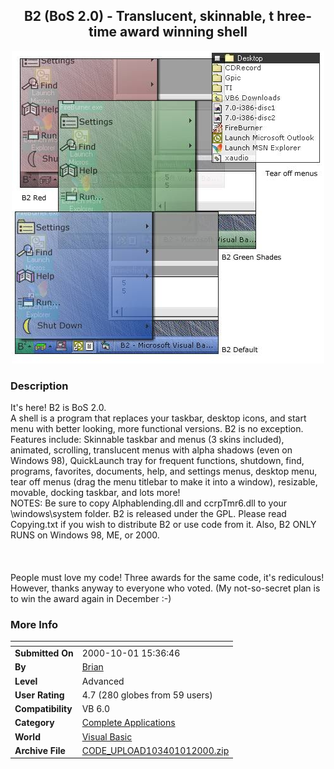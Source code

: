 ﻿<div align="center">

## B2 \(BoS 2\.0\) \- Translucent, skinnable, t hree\-time award winning shell

<img src="PIC20001011753276041.jpg">
</div>

### Description

It's here! B2 is BoS 2.0.<br> A shell is a program that replaces your taskbar, desktop icons, and start menu with better looking, more functional versions. B2 is no exception. Features include: Skinnable taskbar and menus (3 skins included), animated, scrolling, translucent menus with alpha shadows (even on Windows 98), QuickLaunch tray for frequent functions, shutdown, find, programs, favorites, documents, help, and settings menus, desktop menu, tear off menus (drag the menu titlebar to make it into a window), resizable, movable, docking taskbar, and lots more! <br>NOTES: Be sure to copy Alphablending.dll and ccrpTmr6.dll to your \windows\system folder. B2 is released under the GPL. Please read Copying.txt if you wish to distribute B2 or use code from it. Also, B2 ONLY RUNS on Windows 98, ME, or 2000.<br><br><br><br>People must love my code! Three awards for the same code, it's rediculous! However, thanks anyway to everyone who voted. (My not-so-secret plan is to win the award again in December :-)
 
### More Info
 


<span>             |<span>
---                |---
**Submitted On**   |2000-10-01 15:36:46
**By**             |[Brian](https://github.com/Planet-Source-Code/PSCIndex/blob/master/ByAuthor/brian.md)
**Level**          |Advanced
**User Rating**    |4.7 (280 globes from 59 users)
**Compatibility**  |VB 6\.0
**Category**       |[Complete Applications](https://github.com/Planet-Source-Code/PSCIndex/blob/master/ByCategory/complete-applications__1-27.md)
**World**          |[Visual Basic](https://github.com/Planet-Source-Code/PSCIndex/blob/master/ByWorld/visual-basic.md)
**Archive File**   |[CODE\_UPLOAD103401012000\.zip](https://github.com/Planet-Source-Code/brian-b2-bos-2-0-translucent-skinnable-t-hree-time-award-winning-shell__1-11819/archive/master.zip)








